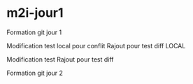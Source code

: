 # m2i-jour1
Formation git jour 1

Modification test local pour conflit
Rajout pour test diff
LOCAL

Modification test
Rajout pour test diff

Formation git jour 2
